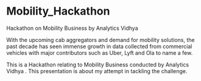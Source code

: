 # Mobility_Hackathon
Hackathon on Mobility Business by Analytics Vidhya 

With the upcoming cab aggregators and demand for mobility solutions, the past decade has seen immense growth in data collected from commercial vehicles with major contributors such as Uber, Lyft and Ola to name a few. 

This is a Hackathon relating to Mobility Business conducted by Analytics Vidhya . This presentation is about my attempt in tackling the challenge.

